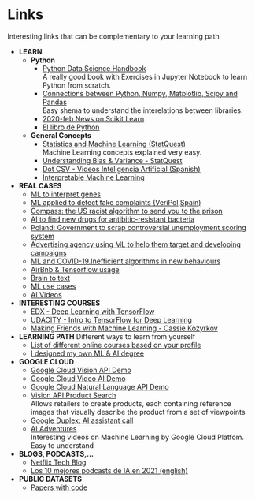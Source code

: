# Links

Interesting links that can be complementary to your learning path

<ul>
  <li><b>LEARN</b>
    <ul>
      <li><b>Python</b>
        <ul>
          <li><a href="https://github.com/jakevdp/PythonDataScienceHandbook">Python Data Science Handbook</a></br>
            A really good book with Exercises in Jupyter Notebook to learn Python from scratch.</li>
          <li><a href="https://www.python-course.eu/numerical_programming_with_python.php">Connections between Python, Numpy, Matplotlib, Scipy and Pandas</a><br>
            Easy shema to understand the interelations between libraries.</li>
          <li><a href="https://www.analyticsvidhya.com/blog/2020/02/everything-you-should-know-scikit-learn/?utm_source=feedburner&utm_medium=email&utm_campaign=Feed%3A+AnalyticsVidhya+%28Analytics+Vidhya%29">2020-feb News on Scikit Learn</a></li>
          <li><a href="https://ellibrodepython.com/">El libro de Python</a></li>
        </ul>
      </li>
      <li><b>General Concepts</b>
        <ul>
          <li><a href="https://www.youtube.com/user/joshstarmer">Statistics and Machine Learning (StatQuest)</a><br>
            Machine Learning concepts explained very easy.</li>
          <li><a href="https://www.youtube.com/watch?v=EuBBz3bI-aA&feature=youtu.be">Understanding Bias & Variance - StatQuest</a></li>
          <li><a href="https://www.youtube.com/channel/UCy5znSnfMsDwaLlROnZ7Qbg">Dot CSV - Videos Inteligencia Artificial (Spanish)</a></li>
          <li><a href="https://christophm.github.io/interpretable-ml-book/">Interpretable Machine Learning</a></li>
        </ul>
      </li>
    </ul>
  </li>
  <li><b>REAL CASES</b>
    <ul>
      <li><a href="https://phys.org/news/2019-12-machine-gene.amp?__twitter_impression=true">ML to interpret genes</a></li>
      <li><a href="https://www.lavanguardia.com/tecnologia/20190414/461583468024/veripol-policia-nacional-inteligencia-artificial-algoritmo-denuncias-falsas.html">ML applied to detect fake complaints (VeriPol,Spain)</a></li>
      <li><a href="https://www.nytimes.com/2017/10/26/opinion/algorithm-compas-sentencing-bias.html">Compass: the US racist algorithm to send you to the prison</a></li>
      <li><a href="http://news.mit.edu/2020/artificial-intelligence-identifies-new-antibiotic-0220">AI to find new drugs for antibitic-resistant bacteria</a></li>
      <li><a href="https://algorithmwatch.org/en/story/poland-government-to-scrap-controversial-unemployment-scoring-system/">Poland: Government to scrap controversial unemployment scoring system</a></li>
      <li><a href="https://rapidminer.com/blog/themes-from-wisdom-2020/">Advertising agency using ML to help them target and developing campaigns</a></li>
      <li><a href="https://www.elcomercio.com/tendencias/pandemia-problemas-algoritmos-inteligencia-artificial.html" target="_blank">ML and COVID-19.Inefficient algorithms in new behaviours</a></li>
      <li><a href="https://www.youtube.com/watch?v=tPb2u9kwh2w&feature=youtu.be&app=desktop" target="_blank">AirBnb & Tensorflow usage</a></li>
      <li><a href="https://www.youtube.com/watch?v=wyFj3yl3Aik target="_blank">Brain to text</a></li>
      <li><a href="https://www.analyticsvidhya.com/blog/2019/07/ultimate-list-popular-machine-learning-use-cases/?utm_source=feedburner&utm_medium=email&utm_campaign=Feed%3A+AnalyticsVidhya+%28Analytics+Vidhya%29" target="_blank">ML use cases</a></li>
      <li><a href="https://www.analyticsvidhya.com/blog/2019/07/11-data-science-videos-every-data-scientist-must-watch/?utm_source=feedburner&utm_medium=email&utm_campaign=Feed%3A+AnalyticsVidhya+%28Analytics+Vidhya%29
" target="_blank">AI Videos</a></li>
    </ul>
  </li>
  <li><b>INTERESTING COURSES</b>
    <ul>
        <li><a href="https://www.edx.org/es/course/deep-learning-with-tensorflow">EDX - Deep Learning with TensorFlow</a></li>
        <li><a href="https://www.udacity.com/course/intro-to-tensorflow-for-deep-learning--ud187">UDACITY - Intro to TensorFlow for Deep Learning</a></li>
        <li><a href="https://www.youtube.com/watch?v=lYWt-aCnE2U&list=PLRKtJ4IpxJpDxl0NTvNYQWKCYzHNuy2xG">Making Friends with Machine Learning - Cassie Kozyrkov</a></li>
    </ul>
  </li>
  <li><b>LEARNING PATH</b> Different ways to learn from yourself
    <ul>
      <li><a href="https://moz.com/blog/learning-machine-learning">List of different online courses based on your profile</a></li>
      <li><a href="https://www.kdnuggets.com/2020/05/designed-machine-learning-ai-degree.html" target="_blank">I designed my own ML & AI degree</a></li>
    </ul>
  </li>
  <li><b>GOOGLE CLOUD</b>
    <ul>
      <li><a href="https://cloud.google.com/vision/docs/drag-and-drop">Google Cloud Vision API Demo</a></li>
      <li><a href="https://cloud.google.com/video-intelligence">Google Cloud Video AI Demo</a></li>
      <li><a href="https://cloud.google.com/natural-language#natural-language-api-demo">Google Cloud Natural Language API Demo</a></li>      
      <li><a href="https://cloud.google.com/vision/product-search/docs">Vision API Product Search</a></br> 
      Allows retailers to create products, each containing reference images that visually describe the product from a set of viewpoints</li>      
      <li><a href="https://www.youtube.com/watch?v=D5VN56jQMWM">Google Duplex: AI assistant call</a></li>      
      <li><a href="https://www.youtube.com/watch?v=HcqpanDadyQ&list=PLIivdWyY5sqJxnwJhe3etaK7utrBiPBQ2" target="_blank">AI Adventures</a></br>
      Interesting videos on Machine Learning by Google Cloud Platfom. Easy to understand</li>
    </ul>
  </li>
  <li><b>BLOGS, PODCASTS,...</b>
    <ul>
      <li><a href="https://netflixtechblog.com/">Netflix Tech Blog</a></li>
      <li><a href="https://blog.feedspot.com/ai_podcasts/">Los 10 mejores podcasts de IA en 2021 (english)</a></li>
    </ul>
  </li>
  <li><b>PUBLIC DATASETS</b>
    <ul>
      <li><a href="https://paperswithcode.com/datasets">Papers with code</a></li>
    </ul>
  </li>
</ul>
        
  
